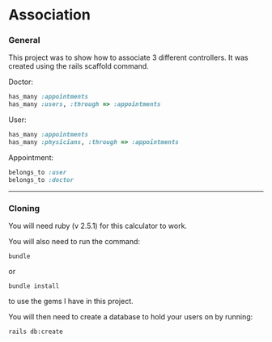 # Association

### General

This project was to show how to associate 3 different controllers. It was created using the rails scaffold command.

Doctor:

``` ruby
has_many :appointments
has_many :users, :through => :appointments
```

User:

``` ruby
has_many :appointments
has_many :physicians, :through => :appointments
```

Appointment:

``` ruby
belongs_to :user
belongs_to :doctor
```




---

### Cloning

You will need ruby (v 2.5.1) for this calculator to work.

You will also need to run the command:
```
bundle
```
or
```
bundle install
```
to use the gems I have in this project.

You will then need to create a database to hold your users on by running:
```
rails db:create
```
